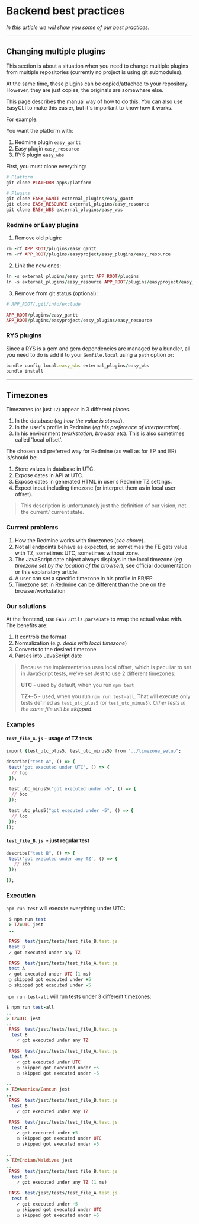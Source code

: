 # Backend best practices

*In this article we will show you some of our best practices.*

---

## Changing multiple plugins

This section is about a situation when you need to change multiple plugins from multiple repositories (currently no project is using git submodules).

At the same time, these plugins can be copied/attached to your repository. However, they are just copies, the originals are somewhere else.

This page describes the manual way of how to do this. You can also use EasyCLI to make this easier, but it's important to know how it works.

For example:

You want the platform with:

1. Redmine plugin `easy_gantt`
2. Easy plugin `easy_resource`
3. RYS plugin `easy_wbs`

First, you must clone everything:

```ruby
# Platform
git clone PLATFORM apps/platform

# Plugins
git clone EASY_GANTT external_plugins/easy_gantt
git clone EASY_RESOURCE external_plugins/easy_resource
git clone EASY_WBS external_plugins/easy_wbs

```

### Redmine or Easy plugins

1. Remove old plugin:

```ruby
rm -rf APP_ROOT/plugins/easy_gantt
rm -rf APP_ROOT/plugins/easyproject/easy_plugins/easy_resource

```

2. Link the new ones:

```ruby
ln -s external_plugins/easy_gantt APP_ROOT/plugins
ln -s external_plugins/easy_resource APP_ROOT/plugins/easyproject/easy_plugins

```
3. Remove from git status (optional):

```ruby
# APP_ROOT/.git/info/exclude

APP_ROOT/plugins/easy_gantt
APP_ROOT/plugins/easyproject/easy_plugins/easy_resource
```

### RYS plugins

Since a RYS is a gem and gem dependencies are managed by a bundler, all you need to do is add it to your `Gemfile.local` using a `path` option or:

```ruby
bundle config local.easy_wbs external_plugins/easy_wbs
bundle install

```

---

## Timezones

Timezones (or just `TZ`) appear in 3 different places.

1. In the database (*eg how the value is stored*).
2. In the user's profile in Redmine (*eg his preference of interpretation*).
3. In his environment (*workstation, browser etc*). This is also sometimes called 'local offset'.

The chosen and preferred way for Redmine (as well as for EP and ER) is/should be:

1. Store values in database in UTC.
2. Expose dates in API at UTC.
3. Expose dates in generated HTML in user's Redmine TZ settings.
4. Expect input including timezone (or interpret them as in local user offset).


<!-- theme: warning -->
>This description is unfortunately just the definition of our vision, not the current/ current state.

### Current problems

1. How the Redmine works with timezones (*see above*).
2. Not all endpoints behave as expected, so sometimes the FE gets value with TZ, sometimes UTC, sometimes without zone.
3. The JavaScript date object always displays in the local timezone (*eg timezone set by the location of the browser*), see official documentation or this explanatory article.
4. A user can set a specific timezone in his profile in ER/EP.
5. Timezone set in Redmine can be different than the one on the browser/workstation

### Our solutions

At the frontend, use `EASY.utils.parseDate` to wrap the actual value with. The benefits are:

1. It controls the format
2. Normalization (*e.g. deals with local timezone*)
3. Converts to the desired timezone
4. Parses into JavaScript date

<!-- theme: info -->
>Because the implementation uses local offset, which is peculiar to set in JavaScript tests, we've set Jest to use 2 different timezones:
>
>**UTC** - used by default, when you run `npm test`
>
>**TZ+-5** - used, when you run `npm run test-all`.  That will execute only tests defined as `test_utc_plus5` (or `test_utc_minus5`). *Other tests in the same file will be **skipped***.

### Examples

#### `test_file_A.js` - usage of TZ tests

```ruby
import {test_utc_plus5, test_utc_minus5} from "../timezone_setup";

describe("test A", () => {
 test('got executed under UTC', () => {
  // foo
 });

 test_utc_minus5("got executed under -5", () => {
  // boo
 });

 test_utc_plus5("got executed under -5", () => {
  // loo
 });
});

```

#### `test_file_B.js `- just regular test

```ruby
describe("test B", () => {
 test('got executed under any TZ', () => {
   // zoo
 });

});

```

### Execution
`npm run test` will execute everything under UTC:

```ruby
 $ npm run test
 > TZ=UTC jest
 ..
 
 PASS  test/jest/tests/test_file_B.test.js
 test B
 ✓ got executed under any TZ

 PASS  test/jest/tests/test_file_A.test.js
 test A
 ✓ got executed under UTC (1 ms)
 ○ skipped got executed under +5
 ○ skipped got executed under -5

```

`npm run test-all` will run tests under 3 different timezones:

```ruby
$ npm run test-all
..
> TZ=UTC jest
..
 PASS  test/jest/tests/test_file_B.test.js
  test B
    ✓ got executed under any TZ

 PASS  test/jest/tests/test_file_A.test.js
  test A
    ✓ got executed under UTC
    ○ skipped got executed under +5
    ○ skipped got executed under -5

..
> TZ=America/Cancun jest
..
 PASS  test/jest/tests/test_file_B.test.js
  test B
    ✓ got executed under any TZ

 PASS  test/jest/tests/test_file_A.test.js
  test A
    ✓ got executed under +5
    ○ skipped got executed under UTC
    ○ skipped got executed under -5

..
> TZ=Indian/Maldives jest
..
 PASS  test/jest/tests/test_file_B.test.js
  test B
    ✓ got executed under any TZ (1 ms)

 PASS  test/jest/tests/test_file_A.test.js
  test A
    ✓ got executed under -5
    ○ skipped got executed under UTC
    ○ skipped got executed under +5

```
